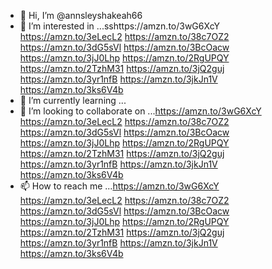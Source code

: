 - 👋 Hi, I’m @annsleyshakeah66
- 👀 I’m interested in ...sshttps://amzn.to/3wG6XcY
https://amzn.to/3eLecL2
https://amzn.to/38c7OZ2
https://amzn.to/3dG5sVl
https://amzn.to/3BcOacw
https://amzn.to/3jJ0Lhp
https://amzn.to/2RgUPQY
https://amzn.to/2TzhM31
https://amzn.to/3jQ2guj
https://amzn.to/3yr1nfB
https://amzn.to/3jkJn1V
https://amzn.to/3ks6V4b 
- 🌱 I’m currently learning ...
- 💞️ I’m looking to collaborate on ...https://amzn.to/3wG6XcY
https://amzn.to/3eLecL2
https://amzn.to/38c7OZ2
https://amzn.to/3dG5sVl
https://amzn.to/3BcOacw
https://amzn.to/3jJ0Lhp
https://amzn.to/2RgUPQY
https://amzn.to/2TzhM31
https://amzn.to/3jQ2guj
https://amzn.to/3yr1nfB
https://amzn.to/3jkJn1V
https://amzn.to/3ks6V4b 
- 📫 How to reach me ...https://amzn.to/3wG6XcY
https://amzn.to/3eLecL2
https://amzn.to/38c7OZ2
https://amzn.to/3dG5sVl
https://amzn.to/3BcOacw
https://amzn.to/3jJ0Lhp
https://amzn.to/2RgUPQY
https://amzn.to/2TzhM31
https://amzn.to/3jQ2guj
https://amzn.to/3yr1nfB
https://amzn.to/3jkJn1V
https://amzn.to/3ks6V4b 

<!---
annsleyshakeah66/annsleyshakeah66 is a ✨ special ✨ repository because its `README.md` (this file) appears on your GitHub profile.
You can click the Preview link to take a look at your changes.
--->
